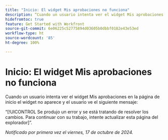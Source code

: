 ```yaml
---
title: "Inicio: El widget Mis aprobaciones no funciona"
description: “Cuando un usuario intenta ver el widget Mis aprobaciones en la página de inicio, el widget no aparece y el usuario ve un mensaje”.
hidefromtoc: true
feature: Get Started with Workfront
source-git-commit: 6e06225c52775894d03605b0dbbf0182e43e53ed
workflow-type: ht
source-wordcount: '85'
ht-degree: 100%

---
```



# Inicio: El widget Mis aprobaciones no funciona

Cuando un usuario intenta ver el widget Mis aprobaciones en la página de inicio el widget no aparece y el usuario ve el siguiente mensaje:

“[!UICONTROL Se produjo un error y se está tratando de resolver los cambios. Para continuar con su trabajo, intente actualizar esta página del explorador]”.

_Notificado por primera vez el viernes, 17 de octubre de 2024._
